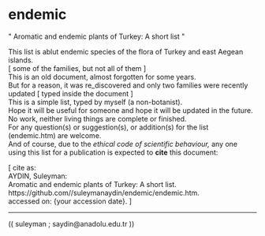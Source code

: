 # endemic
" Aromatic and endemic plants of Turkey: A short list "
<p> This list is ablut endemic species of the flora of Turkey and east Aegean islands.
<br> [ some of the families, but not all of them ]
<br> This is an old document, almost forgotten for some years.
<br> But for a reason, it was re_discovered and only two families were recently updated [ typed inside the document ] 
<br> This is a simple list, typed by myself (a non-botanist).
<br> Hope it will be useful for someone and hope it will be updated in the future.
<br> No work, neither living things are complete or finished.
<br> For any question(s) or suggestion(s), or addition(s) for the list (endemic.htm) are welcome.
  <br> And of course, due to the <i> ethical code of scientific behaviour,</i>  any one using this list for a publication is expected to <b>cite</b> this document:
<p> [ cite as: 
<br> AYDIN, Suleyman: 
<br> Aromatic and endemic plants of Turkey: A short list.  
<br> https://github.com//suleymanaydin/endemic/endemic.htm.
<br> accessed on: {your accession date}.
]
  <hr>
<p> (( suleyman ; saydin@anadolu.edu.tr ))
